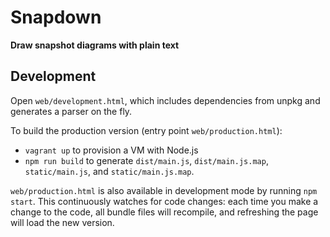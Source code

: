 # Snapdown

**Draw snapshot diagrams with plain text**

## Development

Open `web/development.html`, which includes dependencies from unpkg and generates a parser on the fly.

To build the production version (entry point `web/production.html`):

- `vagrant up` to provision a VM with Node.js
- `npm run build` to generate `dist/main.js`, `dist/main.js.map`, `static/main.js`, and `static/main.js.map`.

`web/production.html` is also available in development mode by running `npm start`. This continuously watches for code changes: each time you make a change to the code, all bundle files will recompile, and refreshing the page will load the new version.

